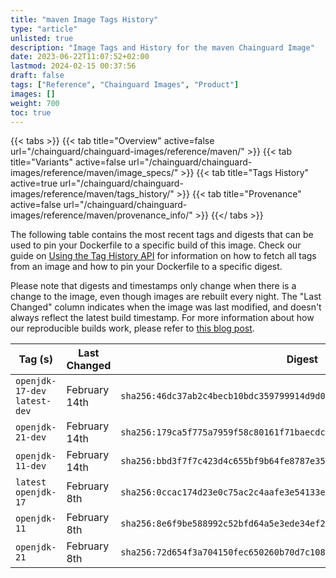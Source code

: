 ```yaml
---
title: "maven Image Tags History"
type: "article"
unlisted: true
description: "Image Tags and History for the maven Chainguard Image"
date: 2023-06-22T11:07:52+02:00
lastmod: 2024-02-15 00:37:56
draft: false
tags: ["Reference", "Chainguard Images", "Product"]
images: []
weight: 700
toc: true
---
```


{{< tabs >}}
{{< tab title="Overview" active=false url="/chainguard/chainguard-images/reference/maven/" >}}
{{< tab title="Variants" active=false url="/chainguard/chainguard-images/reference/maven/image_specs/" >}}
{{< tab title="Tags History" active=true url="/chainguard/chainguard-images/reference/maven/tags_history/" >}}
{{< tab title="Provenance" active=false url="/chainguard/chainguard-images/reference/maven/provenance_info/" >}}
{{</ tabs >}}

The following table contains the most recent tags and digests that can be used to pin your Dockerfile to a specific build of this image. Check our guide on [Using the Tag History API](/chainguard/chainguard-images/using-the-tag-history-api/) for information on how to fetch all tags from an image and how to pin your Dockerfile to a specific digest.

Please note that digests and timestamps only change when there is a change to the image, even though images are rebuilt every night. The "Last Changed" column indicates when the image was last modified, and doesn't always reflect the latest build timestamp. For more information about how our reproducible builds work, please refer to [this blog post](https://www.chainguard.dev/unchained/reproducing-chainguards-reproducible-image-builds).

| Tag (s)                        | Last Changed  | Digest                                                                    |
|--------------------------------|---------------|---------------------------------------------------------------------------|
|  `openjdk-17-dev` `latest-dev` | February 14th | `sha256:46dc37ab2c4becb10bdc359799914d9d0fcceda867c22867d91dfa55b84de3a6` |
|  `openjdk-21-dev`              | February 14th | `sha256:179ca5f775a7959f58c80161f71baecdc6bccf2cc249371c7009d50d491a4bad` |
|  `openjdk-11-dev`              | February 14th | `sha256:bbd3f7f7c423d4c655bf9b64fe8787e35fcaf98926bf98b90d8e81fb9f675d50` |
|  `latest` `openjdk-17`         | February 8th  | `sha256:0ccac174d23e0c75ac2c4aafe3e54133e43ee47313b3d3ada5cbb9eec42c3120` |
|  `openjdk-11`                  | February 8th  | `sha256:8e6f9be588992c52bfd64a5e3ede34ef2901169ac474d9bd57e5b40e11a5fe5b` |
|  `openjdk-21`                  | February 8th  | `sha256:72d654f3a704150fec650260b70d7c10854c03d6efff284146efe27327232dee` |

